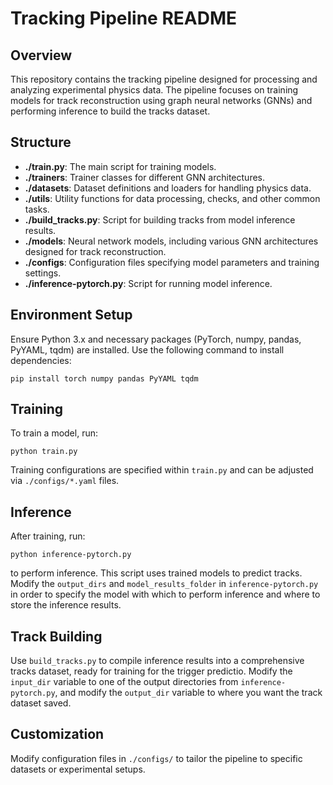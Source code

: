 # Tracking Pipeline README

## Overview
This repository contains the tracking pipeline designed for processing and analyzing experimental physics data. The pipeline focuses on training models for track reconstruction using graph neural networks (GNNs) and performing inference to build the tracks dataset.

## Structure
- **./train.py**: The main script for training models.
- **./trainers**: Trainer classes for different GNN architectures.
- **./datasets**: Dataset definitions and loaders for handling physics data.
- **./utils**: Utility functions for data processing, checks, and other common tasks.
- **./build_tracks.py**: Script for building tracks from model inference results.
- **./models**: Neural network models, including various GNN architectures designed for track reconstruction.
- **./configs**: Configuration files specifying model parameters and training settings.
- **./inference-pytorch.py**: Script for running model inference.

## Environment Setup
Ensure Python 3.x and necessary packages (PyTorch, numpy, pandas, PyYAML, tqdm) are installed. Use the following command to install dependencies:
```
pip install torch numpy pandas PyYAML tqdm
```

## Training
To train a model, run:
```
python train.py
```
Training configurations are specified within `train.py` and can be adjusted via `./configs/*.yaml` files.

## Inference
After training, run:
```
python inference-pytorch.py
```
to perform inference. This script uses trained models to predict tracks. Modify the `output_dirs` and `model_results_folder` in `inference-pytorch.py` in order to specify the model with which to perform inference and where to store the inference results.

## Track Building
Use `build_tracks.py` to compile inference results into a comprehensive tracks dataset, ready for training for the trigger predictio. Modify the `input_dir` variable to one of the output directories from `inference-pytorch.py`, and modify the `output_dir` variable to where you want the track dataset saved.

## Customization
Modify configuration files in `./configs/` to tailor the pipeline to specific datasets or experimental setups.
